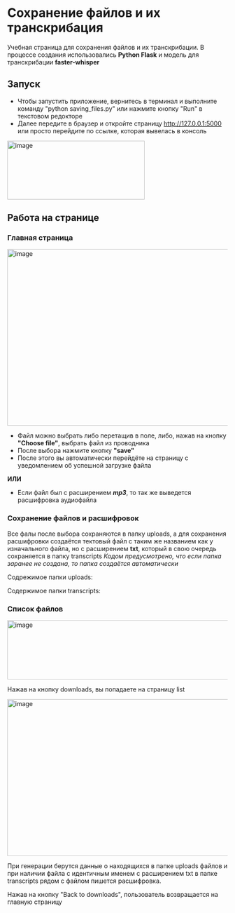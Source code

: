 # Сохранение файлов и их транскрибация
Учебная страница для сохранения файлов и их транскрибации. 
В процессе создания использовались **Python Flask** и модель для транскрибации **faster-whisper**
## Запуск
* Чтобы запустить приложение, вернитесь в терминал и выполните команду "python saving_files.py" или нажмите кнопку "Run" в текстовом редокторе
* Далее передите в браузер и откройте страницу http://127.0.0.1:5000 или просто перейдите по ссылке, которая вывелась в консоль

<img width="314" height="134" alt="image" src="https://github.com/user-attachments/assets/4d0d0ad4-e739-4abd-a926-76b42a242c60" />


## Работа на странице 

### Главная страница 

<img width="624" height="403" alt="image" src="https://github.com/user-attachments/assets/ca315888-35ce-4630-84fb-63fab8226b0a" />


* Файл можно выбрать либо перетащив в поле, либо, нажав на кнопку **"Choose file"**, выбрать файл из проводника
* После выбора нажмите кнопку **"save"**
* После этого вы автоматически перейдёте на страницу с уведомлением об успешной загрузке файла
 
**ИЛИ**
 
* Если файл был с расширением ***mp3***, то так же выведется расшифровка аудиофайла

### Сохранение файлов и расшифровок
Все фалы после выбора сохраняются в папку uploads, а для сохранения расшифровки создаётся тектовый файл с таким же названием как у изначального файла, но с расширением **txt**, который в свою очередь сохраняется в папку transcripts
*Кодом предусмотрено, что если папка заранее не создана, то папка создаётся автоматически*


Содрежимое папки uploads:


Содержимое папки transcripts:


### Список файлов
<img width="626" height="135" alt="image" src="https://github.com/user-attachments/assets/c3c0178c-bd2c-4be7-8eb2-9f0677e5db06" />


Нажав на кнопку downloads, вы попадаете на страницу list

<img width="840" height="358" alt="image" src="https://github.com/user-attachments/assets/a3a4c3b9-2b86-4278-b269-17cdad773f74" />


При генерации берутся данные о находящихся в папке uploads файлов и при наличии файла с идентичным именем с расширением txt в папке transcripts рядом с файлом пишется расшифровка.

Нажав на кнопку "Back to downloads", пользователь возвращается на главную страницу
